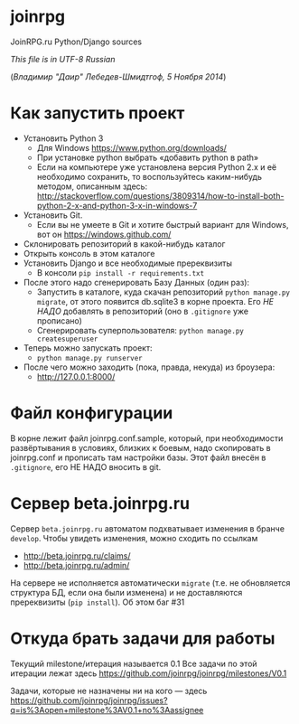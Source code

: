 joinrpg
=======

JoinRPG.ru Python/Django sources

*_This file is in UTF-8 Russian_*

(_Владимир "Даир" Лебедев-Шмидтгоф, 5 Ноября 2014_)

# Как запустить проект

* Установить Python 3
  * Для Windows https://www.python.org/downloads/
  * При установке python выбрать «добавить python в path»
  * Если на компьютере уже установлена версия Python 2.x и её необходимо сохранить, то воспользуйтесь каким-нибудь методом, описанным здесь: http://stackoverflow.com/questions/3809314/how-to-install-both-python-2-x-and-python-3-x-in-windows-7
* Установить Git. 
  * Если вы не умеете в Git и хотите быстрый вариант для Windows, вот он https://windows.github.com/
* Склонировать репозиторий в какой-нибудь каталог
* Открыть консоль в этом каталоге
* Установить Django и все необходимые пререквизиты
  * В консоли `pip install -r requirements.txt`
* После этого надо сгенерировать Базу Данных (один раз):
  * Запустить в каталоге, куда скачан репозиторий `python manage.py migrate`, от этого появится db.sqlite3 в корне проекта. Его *НЕ НАДО* добавлять в репозиторий (оно в `.gitignore` уже прописано)
  * Сгенерировать суперпользователя: `python manage.py createsuperuser`
* Теперь можно запускать проект:
  * `python manage.py runserver`
* После чего можно заходить (пока, правда, некуда) из броузера:
  * http://127.0.0.1:8000/

# Файл конфигурации

В корне лежит файл joinrpg.conf.sample, который, при необходимости развёртывания в условиях, близких к боевым, надо скопировать в joinrpg.conf и прописать там настройки базы. Этот файл внесён в `.gitignore`, его НЕ НАДО вносить в git.

# Сервер beta.joinrpg.ru

Сервер `beta.joinrpg.ru` автоматом подхватывает изменения в бранче `develop`.
Чтобы увидеть изменения, можно сходить по ссылкам
* http://beta.joinrpg.ru/claims/
* http://beta.joinrpg.ru/admin/

На сервере не исполняется автоматически `migrate` (т.е. не обновляется структура БД, если она были изменена) и не доставляются пререквизиты (`pip install`). Об этом баг #31

# Откуда брать задачи для работы

Текущий milestone/итерация называется 0.1 Все задачи по этой итерации лежат здесь https://github.com/joinrpg/joinrpg/milestones/V0.1

Задачи, которые не назначены ни на кого — здесь https://github.com/joinrpg/joinrpg/issues?q=is%3Aopen+milestone%3AV0.1+no%3Aassignee
